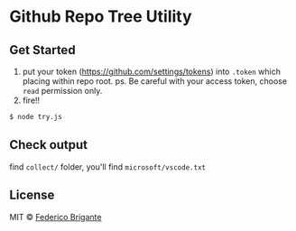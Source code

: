 # Github Repo Tree Utility

## Get Started
1. put your token (https://github.com/settings/tokens) into `.token` which placing within repo root.
ps. Be careful with your access token, choose `read` permission only.
2. fire!!
```bash
$ node try.js
```

## Check output
find `collect/` folder, you'll find `microsoft/vscode.txt`

## License
MIT © [Federico Brigante](https://bfred.it)
